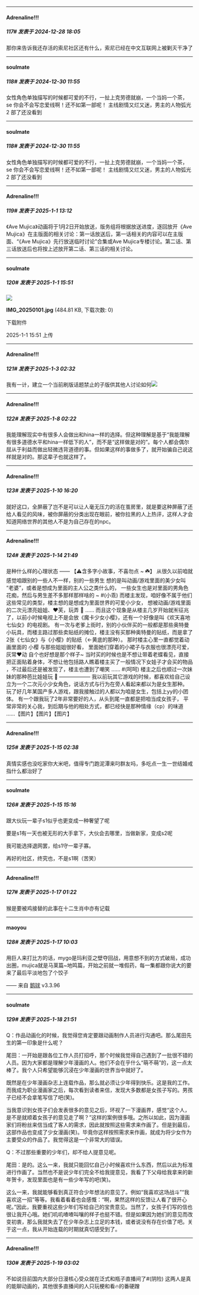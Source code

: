 ﻿
*****

####  Adrenaline!!!  
##### 117#       发表于 2024-12-28 18:05

那你来告诉我还存活的索尼社区还有什么，索尼已经在中文互联网上被剿灭干净了


*****

####  soulmate  
##### 118#       发表于 2024-12-30 11:55

女性角色单独描写的时候都可爱的不行，一扯上克劳德就崩，一个当妈一个茶，se 你会不会写恋爱线啊！还不如第一部呢！ 主线剧情又烂又迷，男主的人物弧光2 部了还没看到


*****

####  soulmate  
##### 118#       发表于 2024-12-30 11:55

女性角色单独描写的时候都可爱的不行，一扯上克劳德就崩，一个当妈一个茶，se 你会不会写恋爱线啊！还不如第一部呢！ 主线剧情又烂又迷，男主的人物弧光2 部了还没看到


*****

####  Adrenaline!!!  
##### 119#       发表于 2025-1-1 13:12

《Ave Mujica》动画将于1月2日开始放送，版务组将根据放送进度，逐回放开《Ave Mujica》在主版面的相关讨论：第一话放送后，第一话相关的内容可以在主版面、“《Ave Mujica》先行放送临时讨论”合集或Ave Mujica专楼讨论。第二话、第三话放送后也将按上述放开第二话、第三话的相关讨论。


*****

####  soulmate  
##### 120#       发表于 2025-1-1 15:51

<img src="https://img.saraba1st.com/forum/202501/01/155122y05dcgu0y2g754gu.jpg" referrerpolicy="no-referrer">

<strong>IMG_20250101.jpg</strong> (484.81 KB, 下载次数: 0)

下载附件

2025-1-1 15:51 上传


*****

####  Adrenaline!!!  
##### 121#       发表于 2025-1-3 02:32

我有一计，建立一个当前刷版话题禁止的子版供其他人讨论如何<img src="https://static.saraba1st.com/image/smiley/face2017/036.png" referrerpolicy="no-referrer">

*****

####  Adrenaline!!!  
##### 122#       发表于 2025-1-8 02:22

我能理解现实中有很多人会做出和hina一样的选择。但这种理解是基于“我能理解有很多道德水平和hina一样低下的人”，而不是“这样做是对的”。每个人都会偶尔屈从于利益而做出轻微违背道德的事。但如果这样的事做多了，就开始骗自己说这样就是对的。那这辈子也就这样了。


*****

####  Adrenaline!!!  
##### 123#       发表于 2025-1-10 16:20

就好这口，全屏蔽了岂不是可以让人毫无压力的活在茧房里，就是要这种屏蔽了还给人看见的风味，被你屏蔽的分类出现在眼前，被你拉黑的人上热评，这样人才会知道网络世界的其他人不是为自己存在的npc。

*****

####  Adrenaline!!!  
##### 124#       发表于 2025-1-14 21:49

是种什么样的心理状态 ——
 【⚠️含多字小故事，不喜勿点 ~ ☘️】
 从很久以前咱就感觉咱跟别的一些人不一样，别的一些男生 想的是叫动画/游戏里面的美少女叫 “老婆”，或者是想成为里面的主人公之类什么的，
 一些女生也是对里面的男角色花痴，然后与男生差不多那样那样啥的 ~ #(小乖) 
 而楼主发现，咱好像不属于他们这些常见的类型，楼主想的是想成为里面世界的可爱小少女，
 想被动画/游戏里面的二次元漂亮姐姐、❤️芙，玩弄 🌿 ……
 而且这个现象是从楼主几岁开始就🈶征兆了，以前小时候电视上不是会放《魔卡少女小樱》，还有一个好像是叫《欢天喜地七仙女》的电视剧。
 有一次与老爹上街时，别的小伙伴买的一般都是那些奥特曼小玩具，而楼主路过那些卖贴纸的摊位，楼主没有买那种奥特曼的贴纸，而是拿了2张《七仙女》与《小樱》的贴纸（←黄底的那种）。
 那时楼主心里一直都觉着动画里面的 小樱 与那些姐姐很好看，
 里面她们穿着的小裙子与衣服也很漂亮可爱，灰常❤️动 自个也好想是那个样子~
 当时买的时候也是不想让带着老蝶看见，直接把正面贴着身体，不想让他包括路人瞧着楼主买了一般情况下女娃子才会买的物品 ，不过最后还是被发现了，楼主也遭到了嘲笑 …… #(呵呵) 
 楼主之后也顺过一次妹妹的那种芭比娃娃玩 🐁
 ——————
 我以前玩其它游戏的时候，都喜欢给自己设立为一个二次元小少女角色，说话方式与行为在旁人看起来都以为是女生那种。
 玩了好几年某国产多人游戏，跟我接触过的人都以为咱是女生，包括上yy的小团体。
 有一个跟我玩了2年非常要好的人，从头到尾一直都是把咱当成女孩子，
 平常非常的关心我，到后期与他的相处方式，都已经快是那种情缘（cp）的味道 ……【图片】【图片】【图片】


*****

####  Adrenaline!!!  
##### 125#       发表于 2025-1-15 02:38

真情实感也没吃家你大米吧，值得专门跑泥潭来叼群友吗，多吃点一生一世结婚戒指什么都治好了


*****

####  soulmate  
##### 126#       发表于 2025-1-15 15:16

跟大伙玩一辈子s1似乎也更变成一种奢望了呢

要是s1有一天也被无形的大手拿下，大伙会去哪里，当做新家，变成s2呢

我可能选择退网罢，给s1守一辈子寡。

再好的社区，终究也，不是s1啊（苦笑）


*****

####  Adrenaline!!!  
##### 127#       发表于 2025-1-17 01:22

猴是要被鸡接替的此事在十二生肖中亦有记载


*****

####  maoyou  
##### 128#       发表于 2025-1-17 10:03

用巨人来打比方的话，mygo是玛利亚之壁夺回战，用意想不到的方式破局，成功出圈，mujica就是马莱篇~地鸣篇，开始之前就一堆假药，每一集都跟你说大的要来了最后平淡地包了个饺子 ​​​

—— 来自 [鹅球](https://www.pgyer.com/GcUxKd4w) v3.3.96


*****

####  soulmate  
##### 129#       发表于 2025-1-18 21:51

Q：作品动画化的时候，我觉得您肯定要跟动画制作人员进行沟通吧。那么尾田先生的第一印象是什么呢？

尾田：一开始是跟各位工作人员打招呼，那个时候我觉得自己遇到了一批很不错的人员。因为大家都是理解少年漫画的人。他们不会在乎什么“萌不萌”的，这一点太棒了。我个人只希望能够沉浸在少年漫画的世界当中就好了。

既然是在少年漫画杂志上连载作品，那么就必须让少年得到快乐。这是我的工作。而我成为职业漫画家之后，每次看到读者来信，发现大多数都是女孩子写的。男孩子已经不会拿笔写信了吧(笑)。

当我意识到女孩子们会发表很多的意见之后，环视了一下漫画界，感觉“这个人，是不是就顺着女孩子的意见走了啊？”这样的案例很多哦。之所以如此，因为漫画家们将粉丝来信当成了客人的需求，因此就按照这些需求来作画了。但是到最后，这部作品也变成了少女漫画(笑)。毕竟你这样按照需求来作画，就成为将少女作为主要受众的作品了。我觉得这是一个非常大的错误。

Q：不过那些重要的少年们，却不给人提意见呢。

尾田：是的。这么一来，我就只能回忆自己小时候喜欢什么东西，然后以此为标准进行作画了。当然也不是说少年们完全不给我提意见，我看了下父母给我拿来的新年贺卡，发现里面也是有一些少年写的吧(笑)。

这么一来，我就能够看到真正符合少年想法的意见了。例如“我喜欢这场战斗”“我喜欢这一招”等等。我看着看着也会感慨：“啊，果然这样的反馈让人看了很开心呢。”因此，我要重视这些少年们写给自己的宝贵意见。当然了，女孩子们写的信也很让我开心哦。她们叽叽喳喳叫嚷的样子也挺不错。但是如果因为她们的意见而改变初衷，那么我就失去了在少年杂志上立足的本钱，或者说没有存在价值了吧。关于这一点，我从开始连载的时期就真切感受到了。


*****

####  Adrenaline!!!  
##### 130#       发表于 2025-1-19 03:02

不如说目前国内大部分日漫核心受众就在泛式和瓶子直播间了#(阴险) 这两人是真的能聊动画的，其他很多直播间的人只玩梗和看🔥的番硬蹭

